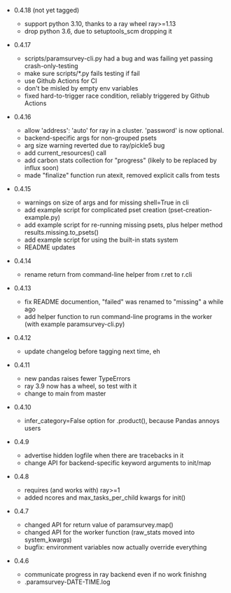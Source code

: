 - 0.4.18 (not yet tagged)
	+ support python 3.10, thanks to a ray wheel ray>=1.13
	+ drop python 3.6, due to setuptools_scm dropping it

- 0.4.17
	+ scripts/paramsurvey-cli.py had a bug and was failing yet passing crash-only-testing
	+ make sure scripts/*.py fails testing if fail
	+ use Github Actions for CI
	+ don't be misled by empty env variables
	+ fixed hard-to-trigger race condition, reliably triggered by Github Actions

- 0.4.16
	+ allow 'address': 'auto' for ray in a cluster. 'password' is now optional.
	+ backend-specific args for non-grouped psets
	+ arg size warning reverted due to ray/pickle5 bug
	+ add current_resources() call
	+ add carbon stats collection for "progress" (likely to be replaced by influx soon)
	+ made "finalize" function run atexit, removed explicit calls from tests

- 0.4.15
	+ warnings on size of args and for missing shell=True in cli
	+ add example script for complicated pset creation (pset-creation-example.py)
	+ add example script for re-running missing psets, plus helper method results.missing.to_psets()
	+ add example script for using the built-in stats system
	+ README updates

- 0.4.14
	+ rename return from command-line helper from r.ret to r.cli

- 0.4.13
	+ fix README documention, "failed" was renamed to "missing" a while ago
	+ add helper function to run command-line programs in the worker (with example paramsurvey-cli.py)

- 0.4.12
	+ update changelog before tagging next time, eh

- 0.4.11
	+ new pandas raises fewer TypeErrors
	+ ray 3.9 now has a wheel, so test with it
	+ change to main from master

- 0.4.10
	+ infer_category=False option for .product(), because Pandas annoys users

- 0.4.9
	+ advertise hidden logfile when there are tracebacks in it
	+ change API for backend-specific keyword arguments to init/map

- 0.4.8
	+ requires (and works with) ray>=1
	+ added ncores and max_tasks_per_child kwargs for init()

- 0.4.7
	+ changed API for return value of paramsurvey.map()
	+ changed API for the worker function (raw_stats moved into system_kwargs)
	+ bugfix: environment variables now actually override everything

- 0.4.6
	+ communicate progress in ray backend even if no work finishng
	+ .paramsurvey-DATE-TIME.log
